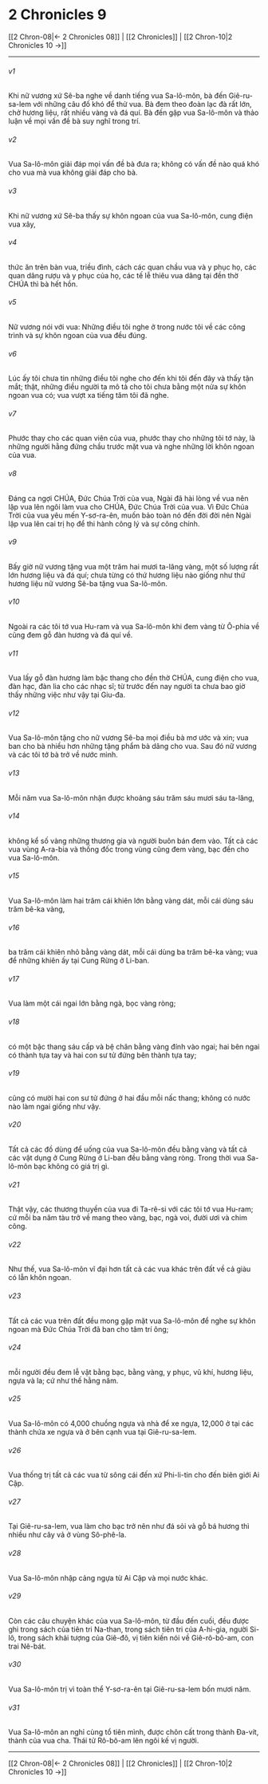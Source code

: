 # 2 Chronicles 9

[[2 Chron-08|← 2 Chronicles 08]] | [[2 Chronicles]] | [[2 Chron-10|2 Chronicles 10 →]]
***



###### v1 
Khi nữ vương xứ Sê-ba nghe về danh tiếng vua Sa-lô-môn, bà đến Giê-ru-sa-lem với những câu đố khó để thử vua. Bà đem theo đoàn lạc đà rất lớn, chở hương liệu, rất nhiều vàng và đá quí. Bà đến gặp vua Sa-lô-môn và thảo luận về mọi vấn đề bà suy nghĩ trong trí. 

###### v2 
Vua Sa-lô-môn giải đáp mọi vấn đề bà đưa ra; không có vấn đề nào quá khó cho vua mà vua không giải đáp cho bà. 

###### v3 
Khi nữ vương xứ Sê-ba thấy sự khôn ngoan của vua Sa-lô-môn, cung điện vua xây, 

###### v4 
thức ăn trên bàn vua, triều đình, cách các quan chầu vua và y phục họ, các quan dâng rượu và y phục của họ, các tế lễ thiêu vua dâng tại đền thờ CHÚA thì bà hết hồn. 

###### v5 
Nữ vương nói với vua: Những điều tôi nghe ở trong nước tôi về các công trình và sự khôn ngoan của vua đều đúng. 

###### v6 
Lúc ấy tôi chưa tin những điều tôi nghe cho đến khi tôi đến đây và thấy tận mắt; thật, những điều người ta mô tả cho tôi chưa bằng một nửa sự khôn ngoan vua có; vua vượt xa tiếng tăm tôi đã nghe. 

###### v7 
Phước thay cho các quan viên của vua, phước thay cho những tôi tớ này, là những người hằng đứng chầu trước mặt vua và nghe những lời khôn ngoan của vua. 

###### v8 
Đáng ca ngợi CHÚA, Đức Chúa Trời của vua, Ngài đã hài lòng về vua nên lập vua lên ngôi làm vua cho CHÚA, Đức Chúa Trời của vua. Vì Đức Chúa Trời của vua yêu mến Y-sơ-ra-ên, muốn bảo toàn nó đến đời đời nên Ngài lập vua lên cai trị họ để thi hành công lý và sự công chính. 

###### v9 
Bấy giờ nữ vương tặng vua một trăm hai mươi ta-lâng vàng, một số lượng rất lớn hương liệu và đá quí; chưa từng có thứ hương liệu nào giống như thứ hương liệu nữ vương Sê-ba tặng vua Sa-lô-môn. 

###### v10 
Ngoài ra các tôi tớ vua Hu-ram và vua Sa-lô-môn khi đem vàng từ Ô-phia về cũng đem gỗ đàn hương và đá quí về. 

###### v11 
Vua lấy gỗ đàn hương làm bậc thang cho đền thờ CHÚA, cung điện cho vua, đàn hạc, đàn lia cho các nhạc sĩ; từ trước đến nay người ta chưa bao giờ thấy những việc như vậy tại Giu-đa. 

###### v12 
Vua Sa-lô-môn tặng cho nữ vương Sê-ba mọi điều bà mơ ước và xin; vua ban cho bà nhiều hơn những tặng phẩm bà dâng cho vua. Sau đó nữ vương và các tôi tớ bà trở về nước mình. 

###### v13 
Mỗi năm vua Sa-lô-môn nhận được khoảng sáu trăm sáu mươi sáu ta-lâng, 

###### v14 
không kể số vàng những thương gia và người buôn bán đem vào. Tất cả các vua vùng A-ra-bia và thống đốc trong vùng cũng đem vàng, bạc đến cho vua Sa-lô-môn. 

###### v15 
Vua Sa-lô-môn làm hai trăm cái khiên lớn bằng vàng dát, mỗi cái dùng sáu trăm bê-ka vàng, 

###### v16 
ba trăm cái khiên nhỏ bằng vàng dát, mỗi cái dùng ba trăm bê-ka vàng; vua để những khiên ấy tại Cung Rừng ở Li-ban. 

###### v17 
Vua làm một cái ngai lớn bằng ngà, bọc vàng ròng; 

###### v18 
có một bậc thang sáu cấp và bệ chân bằng vàng đính vào ngai; hai bên ngai có thành tựa tay và hai con sư tử đứng bên thành tựa tay; 

###### v19 
cũng có mười hai con sư tử đứng ở hai đầu mỗi nấc thang; không có nước nào làm ngai giống như vậy. 

###### v20 
Tất cả các đồ dùng để uống của vua Sa-lô-môn đều bằng vàng và tất cả các vật dụng ở Cung Rừng ở Li-ban đều bằng vàng ròng. Trong thời vua Sa-lô-môn bạc không có giá trị gì. 

###### v21 
Thật vậy, các thương thuyền của vua đi Ta-rê-si với các tôi tớ vua Hu-ram; cứ mỗi ba năm tàu trở về mang theo vàng, bạc, ngà voi, đười ươi và chim công. 

###### v22 
Như thế, vua Sa-lô-môn vĩ đại hơn tất cả các vua khác trên đất về cả giàu có lẫn khôn ngoan. 

###### v23 
Tất cả các vua trên đất đều mong gặp mặt vua Sa-lô-môn để nghe sự khôn ngoan mà Đức Chúa Trời đã ban cho tâm trí ông; 

###### v24 
mỗi người đều đem lễ vật bằng bạc, bằng vàng, y phục, vũ khí, hương liệu, ngựa và la; cứ như thế hằng năm. 

###### v25 
Vua Sa-lô-môn có 4,000 chuồng ngựa và nhà để xe ngựa, 12,000 ở tại các thành chứa xe ngựa và ở bên cạnh vua tại Giê-ru-sa-lem. 

###### v26 
Vua thống trị tất cả các vua từ sông cái đến xứ Phi-li-tin cho đến biên giới Ai Cập. 

###### v27 
Tại Giê-ru-sa-lem, vua làm cho bạc trở nên như đá sỏi và gỗ bá hương thì nhiều như cây vả ở vùng Sô-phê-la. 

###### v28 
Vua Sa-lô-môn nhập cảng ngựa từ Ai Cập và mọi nước khác. 

###### v29 
Còn các câu chuyện khác của vua Sa-lô-môn, từ đầu đến cuối, đều được ghi trong sách của tiên tri Na-than, trong sách tiên tri của A-hi-gia, người Si-lô, trong sách khải tượng của Giê-đô, vị tiên kiến nói về Giê-rô-bô-am, con trai Nê-bát. 

###### v30 
Vua Sa-lô-môn trị vì toàn thể Y-sơ-ra-ên tại Giê-ru-sa-lem bốn mươi năm. 

###### v31 
Vua Sa-lô-môn an nghỉ cùng tổ tiên mình, được chôn cất trong thành Đa-vít, thành của vua cha. Thái tử Rô-bô-am lên ngôi kế vị người.

***
[[2 Chron-08|← 2 Chronicles 08]] | [[2 Chronicles]] | [[2 Chron-10|2 Chronicles 10 →]]

